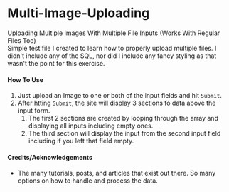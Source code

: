 # Multi-Image-Uploading
Uploading Multiple Images With Multiple File Inputs (Works With Regular Files Too)  
Simple test file I created to learn how to properly upload multiple files. I didn't include any of the SQL, nor did I include any fancy styling as that wasn't the point for this exercise.



#### How To Use
1. Just upload an Image to one or both of the input fields and hit `Submit`.
1. After htting `Submit`, the site will display 3 sections fo data above the input form.
   1. The first 2 sections are created by looping through the array and displaying all inputs including empty ones.
   2. The third section will display the input from the second input field including if you left that field empty.



#### Credits/Acknowledgements
* The many tutorials, posts, and articles that exist out there. So many options on how to handle and process the data.
